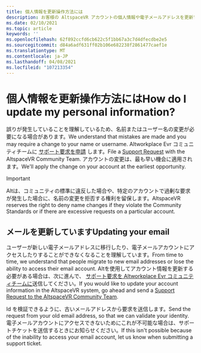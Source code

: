 ```yaml
---
title: 個人情報を更新操作方法には
description: お客様の AltspaceVR アカウントの個人情報や電子メールアドレスを更新する方法、またはサポートの問題を解決する方法について説明します。
ms.date: 02/10/2021
ms.topic: article
keywords: ''
ms.openlocfilehash: 62f892ccfd6cb622c5f1bb67a3c7d4dfecdbe2e5
ms.sourcegitcommit: d84a6adf631ff02b106e682238f2861477caef1e
ms.translationtype: MT
ms.contentlocale: ja-JP
ms.lasthandoff: 04/08/2021
ms.locfileid: "107213354"
---
```

# <a name="how-do-i-update-my-personal-information"></a><span data-ttu-id="7db60-103">個人情報を更新操作方法には</span><span class="sxs-lookup"><span data-stu-id="7db60-103">How do I update my personal information?</span></span>

<span data-ttu-id="7db60-104">誤りが発生していることを理解しているため、名前またはユーザー名の変更が必要になる場合があります。</span><span class="sxs-lookup"><span data-stu-id="7db60-104">We understand that mistakes are made and you may require a change to your name or username.</span></span> <span data-ttu-id="7db60-105">Altworkplace Evr コミュニティチームに [サポート要求を申請](https://help.altvr.com/hc/requests/new) します。</span><span class="sxs-lookup"><span data-stu-id="7db60-105">File a [Support Request](https://help.altvr.com/hc/requests/new) with the AltspaceVR Community Team.</span></span> <span data-ttu-id="7db60-106">アカウントの変更は、最も早い機会に適用されます。</span><span class="sxs-lookup"><span data-stu-id="7db60-106">We'll apply the change on your account at the earliest opportunity.</span></span>

> [!IMPORTANT]
> <span data-ttu-id="7db60-107">Altは、コミュニティの標準に違反した場合や、特定のアカウントで過剰な要求が発生した場合に、名前の変更を拒否する権利を留保します。</span><span class="sxs-lookup"><span data-stu-id="7db60-107">AltspaceVR reserves the right to deny name changes if they violate the Community Standards or if there are excessive requests on a particular account.</span></span>

## <a name="updating-your-email"></a><span data-ttu-id="7db60-108">メールを更新しています</span><span class="sxs-lookup"><span data-stu-id="7db60-108">Updating your email</span></span>

<span data-ttu-id="7db60-109">ユーザーが新しい電子メールアドレスに移行したり、電子メールアカウントにアクセスしたりすることができなくなることを理解しています。</span><span class="sxs-lookup"><span data-stu-id="7db60-109">From time to time, we understand that people migrate to new email addresses or lose the ability to access their email account.</span></span> <span data-ttu-id="7db60-110">Altを使用してアカウント情報を更新する必要がある場合は、次に進んで、 [サポート要求を Altworkplace Evr コミュニティチームに](https://help.altvr.com/hc/requests/new)送信してください。</span><span class="sxs-lookup"><span data-stu-id="7db60-110">If you would like to update your account information in the AltspaceVR system, go ahead and send a [Support Request to the AltspaceVR Community Team](https://help.altvr.com/hc/requests/new).</span></span> 

<span data-ttu-id="7db60-111">Id を検証できるように、古いメールアドレスから要求を送信します。</span><span class="sxs-lookup"><span data-stu-id="7db60-111">Send the request from your old email address, so that we can validate your identity.</span></span> <span data-ttu-id="7db60-112">電子メールアカウントにアクセスできないためにこれが不可能な場合は、サポートチケットを送信するときにお知らせください。</span><span class="sxs-lookup"><span data-stu-id="7db60-112">If this isn't possible because of the inability to access your email account, let us know when submitting a support ticket.</span></span>
